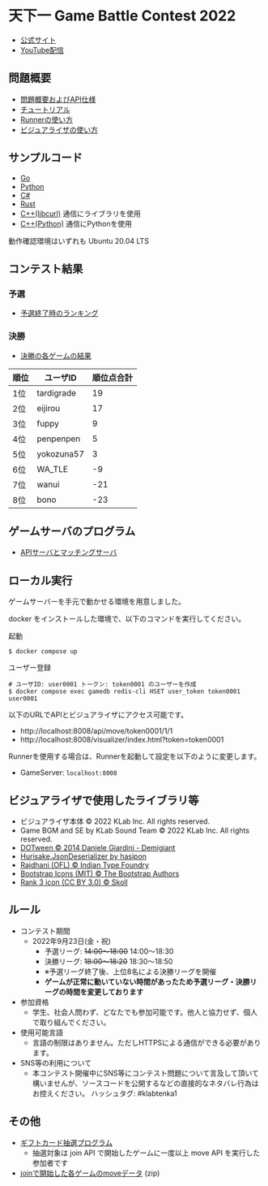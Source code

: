 # 天下一 Game Battle Contest 2022

- [公式サイト](https://tenka1.klab.jp/2022/)
- [YouTube配信](https://www.youtube.com/watch?v=JNwDmtjbu0A)

## 問題概要

- [問題概要およびAPI仕様](problem.md)
- [チュートリアル](tutorial.md)
- [Runnerの使い方](runner.md)
- [ビジュアライザの使い方](visualizer.md)

## サンプルコード

- [Go](go)
- [Python](py)
- [C#](cs)
- [Rust](rust)
- [C++(libcurl)](cpp) 通信にライブラリを使用
- [C++(Python)](cpp_and_python) 通信にPythonを使用


動作確認環境はいずれも Ubuntu 20.04 LTS

## コンテスト結果

### 予選
- [予選終了時のランキング](result/qual.tsv)

### 決勝

- [決勝の各ゲームの結果](result/final.tsv)

| 順位 | ユーザID | 順位点合計 |
| - | - | - |
| 1位 | tardigrade | 19 |
| 2位 | eijirou | 17 |
| 3位 | fuppy | 9 |
| 4位 | penpenpen | 5 |
| 5位 | yokozuna57 | 3 |
| 6位 | WA_TLE | -9 |
| 7位 | wanui | -21 |
| 8位 | bono | -23 |

## ゲームサーバのプログラム

- [APIサーバとマッチングサーバ](game)

## ローカル実行
ゲームサーバーを手元で動かせる環境を用意しました。

docker をインストールした環境で、以下のコマンドを実行してください。

起動
```
$ docker compose up
```

ユーザー登録
```
# ユーザID: user0001 トークン: token0001 のユーザーを作成
$ docker compose exec gamedb redis-cli HSET user_token token0001 user0001
```

以下のURLでAPIとビジュアライザにアクセス可能です。
- http://localhost:8008/api/move/token0001/1/1
- http://localhost:8008/visualizer/index.html?token=token0001

Runnerを使用する場合は、Runnerを起動して設定を以下のように変更します。
- GameServer: `localhost:8008`

## ビジュアライザで使用したライブラリ等

- ビジュアライザ本体 © 2022 KLab Inc. All rights reserved.
- Game BGM and SE by KLab Sound Team © 2022 KLab Inc. All rights reserved.
- [DOTween © 2014 Daniele Giardini - Demigiant](http://dotween.demigiant.com)
- [Hurisake.JsonDeserializer by hasipon](https://github.com/hasipon/Hurisake.JsonDeserializer)
- [Rajdhani (OFL) © Indian Type Foundry](https://fonts.google.com/specimen/Rajdhani)
- [Bootstrap Icons (MIT) © The Bootstrap Authors](https://github.com/twbs/icons)
- [Rank 3 icon (CC BY 3.0) © Skoll](https://game-icons.net/1x1/skoll/rank-3.html)

## ルール

- コンテスト期間
  - 2022年9月23日(金・祝)
    - 予選リーグ: ~~14:00～18:00~~ 14:00～18:30
    - 決勝リーグ: ~~18:00～18:20~~ 18:30～18:50
    - ※予選リーグ終了後、上位8名による決勝リーグを開催
    - **ゲームが正常に動いていない時間があったため予選リーグ・決勝リーグの時間を変更しております**
- 参加資格
  - 学生、社会人問わず、どなたでも参加可能です。他人と協力せず、個人で取り組んでください。
- 使用可能言語
  - 言語の制限はありません。ただしHTTPSによる通信ができる必要があります。
- SNS等の利用について
  - 本コンテスト開催中にSNS等にコンテスト問題について言及して頂いて構いませんが、ソースコードを公開するなどの直接的なネタバレ行為はお控えください。
ハッシュタグ: #klabtenka1

## その他

- [ギフトカード抽選プログラム](lottery)
  - 抽選対象は join API で開始したゲームに一度以上 move API を実行した参加者です
- [joinで開始した各ゲームのmoveデータ](result/moves.zip) (zip)
